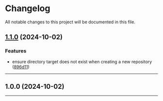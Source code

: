 # Changelog
All notable changes to this project will be documented in this file.
 
## [1.1.0](https://github.com/iBroStudio/laravel-git/compare/v1.0.0...v1.1.0) (2024-10-02)
### Features
* ensure directory target does not exist when creating a new repository ([896d11](https://github.com/iBroStudio/laravel-git/commit/896d119de732ceb1840d0ca6966105c562e2dc4b))

---

## 1.0.0 (2024-10-02)

---
